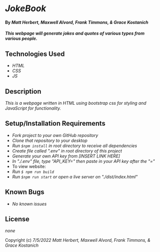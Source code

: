 # _JokeBook_

#### By _**Matt Herbert, Maxwell Alvord, Frank Timmons, & Grace Kostanich**_

#### _This webpage will generate jokes and quotes of various types from various people._

## Technologies Used

* _HTML_
* _CSS_
* _JS_

## Description

_This is a webpage written in HTML using bootstrap css for styling and JavaScript for functionality._

## Setup/Installation Requirements

* _Fork project to your own GitHub repository_ 
* _Clone that repository to your desktop_
* _Run `$npm install` in root directory to receive all dependencies_
* _Create file called ".env" in root directory of this project_
* _Generate your own API key from [INSERT LINK HERE]_
* _In "./.env" file, type "API_KEY=" then paste in your API key after the "="_ 
* To view website:
* _Run `$ npm run build`_
* _Run `$npm run start` or open a live server on "./dist/index.html"_

## Known Bugs

* _No known issues_

## License

_none_

Copyright (c) _7/5/2022_ _Matt Herbert, Maxwell Alvord, Frank Timmons, & Grace Kostanich_
